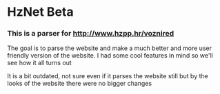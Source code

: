 # HzNet Beta
### This is a parser for http://www.hzpp.hr/voznired

The goal is to parse the website and make a much better and more user friendly
version of the website. I had some cool features in mind so we'll see how
it all turns out

It is a bit outdated, not sure even if it parses the website still but
by the looks of the website there were no bigger changes
